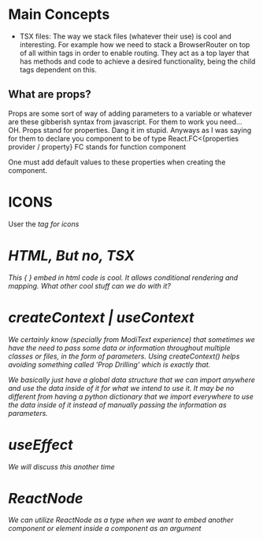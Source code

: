 # Main Concepts

- TSX files: The way we stack files (whatever their use) is cool and interesting. For example how we need to stack
a BrowserRouter on top of all within tags in order to enable routing. They act as a top layer that has methods and
code to achieve a desired functionality, being the child tags dependent on this.

## What are props?

Props are some sort of way of adding parameters to a variable or whatever are these gibberish syntax from javascript.
For them to work you need... OH. Props stand for properties. Dang it im stupid.
Anyways as I was saying for them to declare you component to be of type React.FC<{properties provider / property}
FC stands for function component

One must add default values to these properties when creating the component.


# ICONS

User the <i> tag for icons


# HTML, But no, TSX

This {  } embed in html code is cool. It allows conditional rendering and mapping. 
What other cool stuff can we do with it?

# createContext | useContext

We certainly know (specially from ModiText experience) that sometimes we have the need to pass some data
or information throughout multiple classes or files, in the form of parameters. Using createContext() helps
avoiding something called 'Prop Drilling' which is exactly that.

We basically just have a global data structure that we can import anywhere and use the data inside of it for
what we intend to use it. It may be no different from having a python dictionary that we import everywhere to
use the data inside of it instead of manually passing the information as parameters.

# useEffect

We will discuss this another time

# ReactNode

We can utilize ReactNode as a type when we want to embed another component or element 
inside a component as an argument